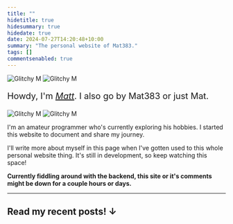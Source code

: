 ```yaml
---
title: ""
hidetitle: true
hidesummary: true
hidedate: true
date: 2024-07-27T14:20:48+10:00
summary: "The personal website of Mat383."
tags: []
commentsenabled: true
---
```

<div class="homeimages homeimages1">
    <img src="/images/glitchy m.gif" alt="Glitchy M" class="homeimage1"/>
    <img src="/images/mat383 icon.jpg" alt="Glitchy M" class="u-photo homeimage2"/>
</div>

<p style="font-size:20px;">Howdy, I'm <a href="/now"><em class="green">Matt</em></a>. I also go by Mat383 or just Mat.</p>

<div class="homeimages homeimages2">
    <img src="/images/glitchy m.gif" alt="Glitchy M" class="homeimage1"/>
    <img src="/images/mat383 icon.jpg" alt="Glitchy M" class="u-photo homeimage2"/>
</div>

<p class="p-note">I'm an amateur programmer who's currently exploring his hobbies. I started this website to document and share my journey.</p>

I'll write more about myself in this page when I've gotten used to this whole personal website thing. It's still in development, so keep watching this space!

**Currently fiddling around with the backend, this site or it's comments might be down for a couple hours or days.**

---

## Read my recent posts! ↓
